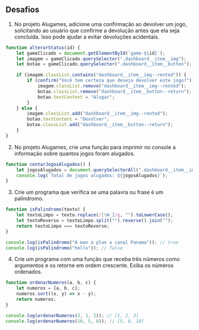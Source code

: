 ## Desafios

1. No projeto Alugames, adicione uma confirmação ao devolver um jogo, solicitando ao usuário que confirme a devolução antes que ela seja concluída. Isso pode ajudar a evitar devoluções acidentais.

```javascript
function alterarStatus(id) {
    let gameClicado = document.getElementById(`game-${id}`);
    let imagem = gameClicado.querySelector(".dashboard__item__img");
    let botao = gameClicado.querySelector(".dashboard__item__button");

    if (imagem.classList.contains("dashboard__item__img--rented")) {
        if (confirm("Você tem certeza que deseja devolver este jogo?")) {
            imagem.classList.remove("dashboard__item__img--rented");
            botao.classList.remove("dashboard__item__button--return");
            botao.textContent = "Alugar";
        }
    } else {
        imagem.classList.add("dashboard__item__img--rented");
        botao.textContent = "Devolver";
        botao.classList.add("dashboard__item__button--return");
    }
}
```

2. No projeto Alugames, crie uma função para imprimir no console a informação sobre quantos jogos foram alugados.

```javascript
function contarJogosAlugados() {
    let jogosAlugados = document.querySelectorAll(".dashboard__item__img--rented").length;
    console.log(`Total de jogos alugados: ${jogosAlugados}`);
}
```

3. Crie um programa que verifica se uma palavra ou frase é um palíndromo.

```javascript
function isPalindromo(texto) {
    let textoLimpo = texto.replace(/[\W_]/g, "").toLowerCase();
    let textoReverso = textoLimpo.split("").reverse().join("");
    return textoLimpo === textoReverso;
}

console.log(isPalindromo("A man a plan a canal Panama")); // true
console.log(isPalindromo("hello")); // false
```

4. Crie um programa com uma função que receba três números como argumentos e os retorne em ordem crescente. Exiba os números ordenados.

```javascript
function ordenarNumeros(a, b, c) {
    let numeros = [a, b, c];
    numeros.sort((x, y) => x - y);
    return numeros;
}

console.log(ordenarNumeros(3, 1, 2)); // [1, 2, 3]
console.log(ordenarNumeros(10, 5, 8)); // [5, 8, 10]
```